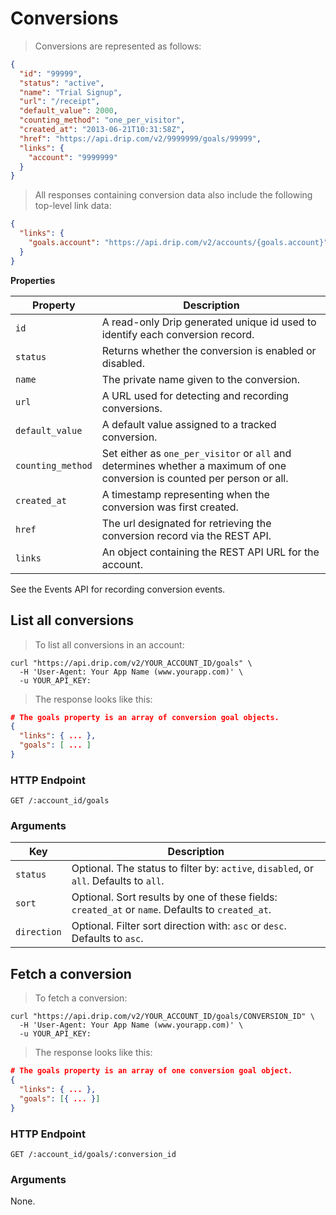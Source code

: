 # Conversions

> Conversions are represented as follows:

```json
{
  "id": "99999",
  "status": "active",
  "name": "Trial Signup",
  "url": "/receipt",
  "default_value": 2000,
  "counting_method": "one_per_visitor",
  "created_at": "2013-06-21T10:31:58Z",
  "href": "https://api.drip.com/v2/9999999/goals/99999",
  "links": {
    "account": "9999999"
  }
}
```

> All responses containing conversion data also include the following top-level link data:

```json
{
  "links": {
    "goals.account": "https://api.drip.com/v2/accounts/{goals.account}"
  }
}
```

**Properties**

<table>
  <thead>
    <tr>
      <th>Property</th>
      <th>Description</th>
    </tr>
  </thead>
  <tbody>
    <tr>
      <td><code>id</code></td>
      <td>A read-only Drip generated unique id used to identify each conversion record.</td>
    </tr>
    <tr>
      <td><code>status</code></td>
      <td>Returns whether the conversion is enabled or disabled.</td>
    </tr>
    <tr>
      <td><code>name</code></td>
      <td>The private name given to the conversion.</td>
    </tr>
    <tr>
      <td><code>url</code></td>
      <td>A URL used for detecting and recording conversions.</td>
    </tr>
    <tr>
      <td><code>default_value</code></td>
      <td>A default value assigned to a tracked conversion.</td>
    </tr>
    <tr>
      <td><code>counting_method</code></td>
      <td>Set either as <code>one_per_visitor</code> or <code>all</code> and determines whether a maximum of one conversion is counted per person or all.</td>
    </tr>
    <tr>
      <td><code>created_at</code></td>
      <td>A timestamp representing when the conversion was first created.</td>
    </tr>
    <tr>
      <td><code>href</code></td>
      <td>The url designated for retrieving the conversion record via the REST API.</td>
    </tr>
    <tr>
      <td><code>links</code></td>
      <td>An object containing the REST API URL for the account.</td>
    </tr>
  </tbody>
</table>

See the Events API for recording conversion events.

## List all conversions

> To list all conversions in an account:

```shell
curl "https://api.drip.com/v2/YOUR_ACCOUNT_ID/goals" \
  -H 'User-Agent: Your App Name (www.yourapp.com)' \
  -u YOUR_API_KEY:
```

> The response looks like this:

```json
# The goals property is an array of conversion goal objects.
{
  "links": { ... },
  "goals": [ ... ]
}
```

### HTTP Endpoint

`GET /:account_id/goals`

### Arguments

<table>
  <thead>
    <tr>
      <th>Key</th>
      <th>Description</th>
    </tr>
  </thead>
  <tbody>
    <tr>
      <td><code>status</code></td>
      <td>Optional. The status to filter by: <code>active</code>, <code>disabled</code>, or <code>all</code>. Defaults to <code>all</code>.</td>
    </tr>
    <tr>
      <td><code>sort</code></td>
      <td>Optional. Sort results by one of these fields: <code>created_at</code> or <code>name</code>. Defaults to <code>created_at</code>.</td>
    </tr>
    <tr>
      <td><code>direction</code></td>
      <td>Optional. Filter sort direction with: <code>asc</code> or <code>desc</code>. Defaults to <code>asc</code>.</td>
    </tr>
  </tbody>
</table>

## Fetch a conversion

> To fetch a conversion:

```shell
curl "https://api.drip.com/v2/YOUR_ACCOUNT_ID/goals/CONVERSION_ID" \
  -H 'User-Agent: Your App Name (www.yourapp.com)' \
  -u YOUR_API_KEY:
```

> The response looks like this:

```json
# The goals property is an array of one conversion goal object.
{
  "links": { ... },
  "goals": [{ ... }]
}
```

### HTTP Endpoint

`GET /:account_id/goals/:conversion_id`

### Arguments

None.
